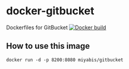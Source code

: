 # docker-gitbucket
Dockerfiles for GitBucket
[![Docker build](http://dockeri.co/image/miyabis/gitbucket)](https://registry.hub.docker.com/u/miyabis/gitbucket/)

How to use this image
--------

```
docker run -d -p 8200:8080 miyabis/gitbucket
```
